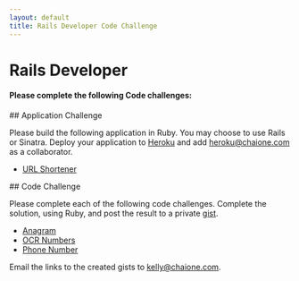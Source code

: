 ```yaml
---
layout: default
title: Rails Developer Code Challenge
---
```


# Rails Developer

#### Please complete the following Code challenges:

<div class="challenge" markdown="1">
## Application Challenge

Please build the following application in Ruby.  You may choose to use Rails or
Sinatra.  Deploy your application to [Heroku](http://heroku.com) and add
[heroku@chaione.com](mailto://heroku@chaione.com) as a collaborator.

- [URL Shortener](/challenges/url-shortener.html)
</div>

<div class="challenge" markdown="1">
## Code Challenge

Please complete each of the following code challenges.
Complete the solution, using Ruby, and
post the result to a private [gist](http://gist.github.com).

- [Anagram](/challenges/anagram.html)
- [OCR Numbers](/challenges/ocr-numbers.html)
- [Phone Number](/challenges/phone-number.html)
</div>


Email the links to the created gists to [kelly@chaione.com](mailto://kelly@chaione.com).
